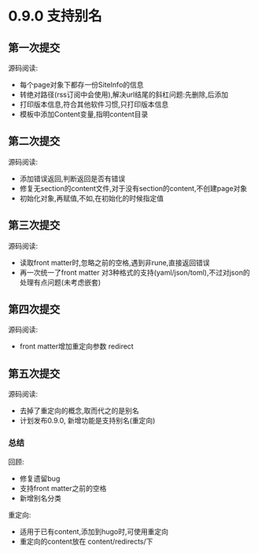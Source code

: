 # 0.9.0 支持别名

## 第一次提交

源码阅读:
- 每个page对象下都存一份SiteInfo的信息
- 转绝对路径(rss订阅中会使用),解决url结尾的斜杠问题:先删除,后添加
- 打印版本信息,符合其他软件习惯,只打印版本信息
- 模板中添加Content变量,指明content目录

## 第二次提交

源码阅读:
- 添加错误返回,判断返回是否有错误
- 修复无section的content文件,对于没有section的content,不创建page对象
- 初始化对象,再赋值,不如,在初始化的时候指定值


## 第三次提交

源码阅读:
- 读取front matter时,忽略之前的空格,遇到非rune,直接返回错误
- 再一次统一了front matter 对3种格式的支持(yaml/json/toml),不过对json的处理有点问题(未考虑嵌套)

## 第四次提交

源码阅读:
- front matter增加重定向参数 redirect

## 第五次提交

源码阅读:
- 去掉了重定向的概念,取而代之的是别名
- 计划发布0.9.0, 新增功能是支持别名(重定向)


### 总结

回顾:
- 修复遗留bug
- 支持front matter之前的空格
- 新增别名分类

重定向:
- 适用于已有content,添加到hugo时,可使用重定向
- 重定向的content放在 content/redirects/下
